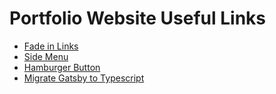 # Portfolio Website Useful Links

- [Fade in Links](https://dev.to/selbekk/how-to-fade-in-content-as-it-scrolls-into-view-10j4)
- [Side Menu](https://codepen.io/tiffachoo/pen/yzZRXK)
- [Hamburger Button](https://codepen.io/RRoberts/pen/ZBYaJr/)
- [Migrate Gatsby to Typescript](https://medium.com/@whoisryosuke/adding-typescript-to-gatsby-c4a8cdcb0e7e)
